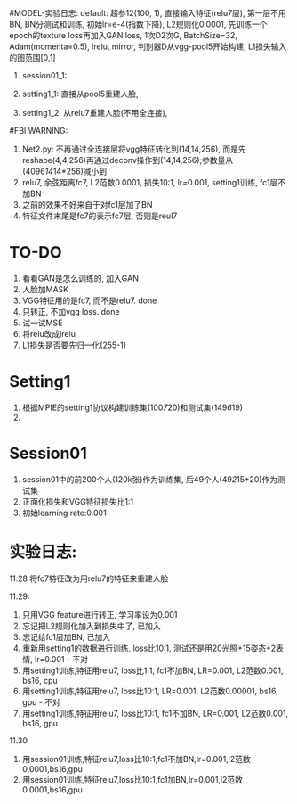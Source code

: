 #MODEL-实验日志:
default: 超参12(100, 1), 直接输入特征(relu7层), 第一层不用BN, BN分测试和训练, 初始lr=e-4(指数下降), L2规则化0.0001, 
         先训练一个epoch的texture loss再加入GAN loss, 1次D2次G, BatchSize=32, Adam(momenta=0.5), lrelu, 
         mirror, 判别器D从vgg-pool5开始构建, L1损失输入的图范围[0,1]
         
1. session01_1: 

1. setting1_1: 直接从pool5重建人脸, 
1. setting1_2: 从relu7重建人脸(不用全连接), 

#FBI WARNING:
1. Net2.py: 不再通过全连接层将vgg特征转化到(14,14,256), 而是先reshape(4,4,256)再通过deconv操作到(14,14,256);参数量从(4096*14*14*256)减小到
3. relu7, 余弦距离fc7, L2范数0.0001, 损失10:1, lr=0.001, setting1训练, fc1层不加BN
4. 之前的效果不好来自于对fc1层加了BN
5. 特征文件末尾是fc7的表示fc7层, 否则是reul7

# TO-DO
1. 看看GAN是怎么训练的, 加入GAN
2. 人脸加MASK
3. VGG特征用的是fc7, 而不是relu7. done
4. 只转正, 不加vgg loss. done
5. 试一试MSE
6. 将relu改成lrelu
7. L1损失是否要先归一化(255-1)

# Setting1
1. 根据MPIE的setting1协议构建训练集(100*7*20)和测试集(149*6*19)
2. 

# Session01
1. session01中的前200个人(120k张)作为训练集, 后49个人(49*2*15*20)作为测试集
2. 正面化损失和VGG特征损失比1:1
3. 初始learning rate:0.001

# 实验日志:
11.28
将fc7特征改为用relu7的特征来重建人脸

11.29: 
1. 只用VGG feature进行转正, 学习率设为0.001
2. 忘记把L2规则化加入到损失中了, 已加入
3. 忘记给fc1层加BN, 已加入
4. 重新用setting1的数据进行训练, loss比10:1, 测试还是用20光照+15姿态+2表情, lr=0.001 - 不对
5. 用setting1训练,特征用relu7, loss比1:1, fc1不加BN, LR=0.001, L2范数0.001, bs16, cpu
6. 用setting1训练,特征用relu7, loss比10:1, LR=0.001, L2范数0.00001, bs16, gpu - 不对
7. 用setting1训练,特征用relu7, loss比10:1, fc1不加BN, LR=0.001, L2范数0.001, bs16, gpu

11.30
1. 用session01训练,特征relu7,loss比10:1,fc1不加BN,lr=0.001,l2范数0.0001,bs16,gpu
2. 用session01训练,特征relu7,loss比10:1,fc1加BN,lr=0.001,l2范数0.0001,bs16,gpu
